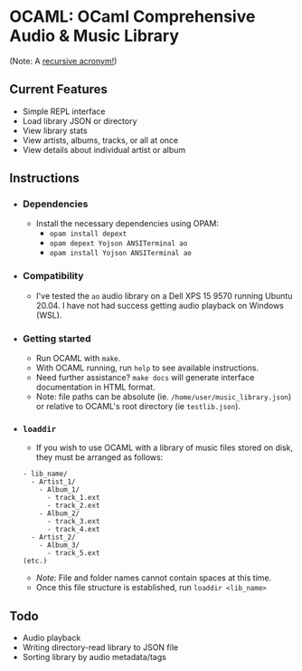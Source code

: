# OCAML: OCaml Comprehensive Audio & Music Library
(Note: A [recursive acronym!](https://en.wikipedia.org/wiki/Recursive_acronym))
## Current Features
- Simple REPL interface
- Load library JSON or directory
- View library stats
- View artists, albums, tracks, or all at once
- View details about individual artist or album
## Instructions
- ### Dependencies
  - Install the necessary dependencies using OPAM:
    - `opam install depext`
    - `opam depext Yojson ANSITerminal ao`
    - `opam install Yojson ANSITerminal ao`
- ### Compatibility
  - I've tested the `ao` audio library on a Dell XPS 15 9570 running Ubuntu 20.04. I have not had success getting audio playback on Windows (WSL).
- ### Getting started
  - Run OCAML with `make`.
  - With OCAML running, run `help` to see available instructions.
  - Need further assistance? `make docs` will generate interface documentation in HTML format.
  - Note: file paths can be absolute (ie. `/home/user/music_library.json`) or relative to OCAML's root directory (ie `testlib.json`).
- ### `loaddir`
  - If you wish to use OCAML with a library of music files stored on disk, they must be arranged as follows:
  ```
  - lib_name/
    - Artist_1/
      - Album_1/
        - track_1.ext
        - track_2.ext
      - Album_2/
        - track_3.ext
        - track_4.ext
    - Artist_2/
      - Album_3/
        - track_5.ext
  (etc.)
  ```
  - *Note*: File and folder names cannot contain spaces at this time.
  - Once this file structure is established, run `loaddir <lib_name>`
## Todo
- Audio playback
- Writing directory-read library to JSON file
- Sorting library by audio metadata/tags